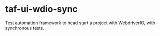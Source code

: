 # taf-ui-wdio-sync
Test automation framework to head start a project with WebdriverIO, with synchronous tests.
